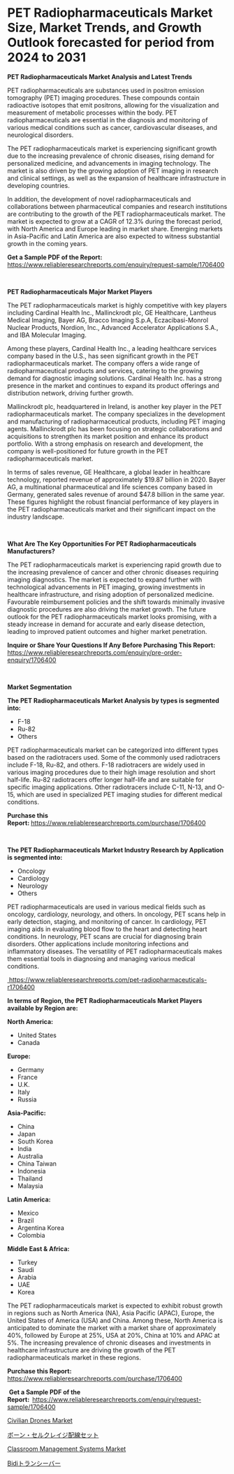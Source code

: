 <p><h1>PET Radiopharmaceuticals Market Size, Market Trends, and Growth Outlook forecasted for period from 2024 to 2031</h1></p><p><strong>PET Radiopharmaceuticals Market Analysis and Latest Trends</strong></p>
<p><p>PET radiopharmaceuticals are substances used in positron emission tomography (PET) imaging procedures. These compounds contain radioactive isotopes that emit positrons, allowing for the visualization and measurement of metabolic processes within the body. PET radiopharmaceuticals are essential in the diagnosis and monitoring of various medical conditions such as cancer, cardiovascular diseases, and neurological disorders.</p><p>The PET radiopharmaceuticals market is experiencing significant growth due to the increasing prevalence of chronic diseases, rising demand for personalized medicine, and advancements in imaging technology. The market is also driven by the growing adoption of PET imaging in research and clinical settings, as well as the expansion of healthcare infrastructure in developing countries.</p><p>In addition, the development of novel radiopharmaceuticals and collaborations between pharmaceutical companies and research institutions are contributing to the growth of the PET radiopharmaceuticals market. The market is expected to grow at a CAGR of 12.3% during the forecast period, with North America and Europe leading in market share. Emerging markets in Asia-Pacific and Latin America are also expected to witness substantial growth in the coming years.</p></p>
<p><strong>Get a Sample PDF of the Report:&nbsp;</strong> <a href="https://www.reliableresearchreports.com/enquiry/request-sample/1706400">https://www.reliableresearchreports.com/enquiry/request-sample/1706400</a></p>
<p>&nbsp;</p>
<p><strong>PET Radiopharmaceuticals Major Market Players</strong></p>
<p><p>The PET radiopharmaceuticals market is highly competitive with key players including Cardinal Health Inc., Mallinckrodt plc, GE Healthcare, Lantheus Medical Imaging, Bayer AG, Bracco Imaging S.p.A, Eczacibasi-Monrol Nuclear Products, Nordion, Inc., Advanced Accelerator Applications S.A., and IBA Molecular Imaging.</p><p>Among these players, Cardinal Health Inc., a leading healthcare services company based in the U.S., has seen significant growth in the PET radiopharmaceuticals market. The company offers a wide range of radiopharmaceutical products and services, catering to the growing demand for diagnostic imaging solutions. Cardinal Health Inc. has a strong presence in the market and continues to expand its product offerings and distribution network, driving further growth.</p><p>Mallinckrodt plc, headquartered in Ireland, is another key player in the PET radiopharmaceuticals market. The company specializes in the development and manufacturing of radiopharmaceutical products, including PET imaging agents. Mallinckrodt plc has been focusing on strategic collaborations and acquisitions to strengthen its market position and enhance its product portfolio. With a strong emphasis on research and development, the company is well-positioned for future growth in the PET radiopharmaceuticals market.</p><p>In terms of sales revenue, GE Healthcare, a global leader in healthcare technology, reported revenue of approximately $19.87 billion in 2020. Bayer AG, a multinational pharmaceutical and life sciences company based in Germany, generated sales revenue of around $47.8 billion in the same year. These figures highlight the robust financial performance of key players in the PET radiopharmaceuticals market and their significant impact on the industry landscape.</p></p>
<p>&nbsp;</p>
<p><strong>What Are The Key Opportunities For PET Radiopharmaceuticals Manufacturers?</strong></p>
<p><p>The PET radiopharmaceuticals market is experiencing rapid growth due to the increasing prevalence of cancer and other chronic diseases requiring imaging diagnostics. The market is expected to expand further with technological advancements in PET imaging, growing investments in healthcare infrastructure, and rising adoption of personalized medicine. Favourable reimbursement policies and the shift towards minimally invasive diagnostic procedures are also driving the market growth. The future outlook for the PET radiopharmaceuticals market looks promising, with a steady increase in demand for accurate and early disease detection, leading to improved patient outcomes and higher market penetration.</p></p>
<p><strong>Inquire or Share Your Questions If Any Before Purchasing This Report:</strong> <a href="https://www.reliableresearchreports.com/enquiry/pre-order-enquiry/1706400">https://www.reliableresearchreports.com/enquiry/pre-order-enquiry/1706400</a></p>
<p>&nbsp;</p>
<p><strong>Market Segmentation</strong></p>
<p><strong>The PET Radiopharmaceuticals Market Analysis by types is segmented into:</strong></p>
<p><ul><li>F-18</li><li>Ru-82</li><li>Others</li></ul></p>
<p><p>PET radiopharmaceuticals market can be categorized into different types based on the radiotracers used. Some of the commonly used radiotracers include F-18, Ru-82, and others. F-18 radiotracers are widely used in various imaging procedures due to their high image resolution and short half-life. Ru-82 radiotracers offer longer half-life and are suitable for specific imaging applications. Other radiotracers include C-11, N-13, and O-15, which are used in specialized PET imaging studies for different medical conditions.</p></p>
<p><strong>Purchase this Report:&nbsp;</strong><a href="https://www.reliableresearchreports.com/purchase/1706400">https://www.reliableresearchreports.com/purchase/1706400</a></p>
<p>&nbsp;</p>
<p><strong>The PET Radiopharmaceuticals Market Industry Research by Application is segmented into:</strong></p>
<p><ul><li>Oncology</li><li>Cardiology</li><li>Neurology</li><li>Others</li></ul></p>
<p><p>PET radiopharmaceuticals are used in various medical fields such as oncology, cardiology, neurology, and others. In oncology, PET scans help in early detection, staging, and monitoring of cancer. In cardiology, PET imaging aids in evaluating blood flow to the heart and detecting heart conditions. In neurology, PET scans are crucial for diagnosing brain disorders. Other applications include monitoring infections and inflammatory diseases. The versatility of PET radiopharmaceuticals makes them essential tools in diagnosing and managing various medical conditions.</p></p>
<p><a href="https://www.reliableresearchreports.com/pet-radiopharmaceuticals-r1706400">&nbsp;https://www.reliableresearchreports.com/pet-radiopharmaceuticals-r1706400</a></p>
<p><strong>In terms of Region, the PET Radiopharmaceuticals Market Players available by Region are:</strong></p>
<p>
    <p> <strong> North America: </strong>
        <ul>
            <li>United States</li>
            <li>Canada</li>
        </ul>
        </p> 
    <p> <strong> Europe: </strong>
        <ul>
            <li>Germany</li>
            <li>France</li>
            <li>U.K.</li>
            <li>Italy</li>
            <li>Russia</li>
        </ul>
        </p> 
    <p> <strong> Asia-Pacific: </strong>
        <ul>
            <li>China</li>
            <li>Japan</li>
            <li>South Korea</li>
            <li>India</li>
            <li>Australia</li>
            <li>China Taiwan</li>
            <li>Indonesia</li>
            <li>Thailand</li>
            <li>Malaysia</li>
        </ul>
        </p> 
    <p> <strong> Latin America: </strong>
        <ul>
            <li>Mexico</li>
            <li>Brazil</li>
            <li>Argentina Korea</li>
            <li>Colombia</li>
        </ul>
        </p> 
    <p> <strong> Middle East & Africa: </strong>
        <ul>
            <li>Turkey</li>
            <li>Saudi</li>
            <li>Arabia</li>
            <li>UAE</li>
            <li>Korea</li>
        </ul>
    </p>
    </p>
<p><p>The PET radiopharmaceuticals market is expected to exhibit robust growth in regions such as North America (NA), Asia Pacific (APAC), Europe, the United States of America (USA) and China. Among these, North America is anticipated to dominate the market with a market share of approximately 40%, followed by Europe at 25%, USA at 20%, China at 10% and APAC at 5%. The increasing prevalence of chronic diseases and investments in healthcare infrastructure are driving the growth of the PET radiopharmaceuticals market in these regions.</p></p>
<p><strong>Purchase this Report: </strong><a href="https://www.reliableresearchreports.com/purchase/1706400">https://www.reliableresearchreports.com/purchase/1706400</a></p>
<p>&nbsp;<strong>Get a Sample PDF of the Report:&nbsp;&nbsp;</strong><a href="https://www.reliableresearchreports.com/enquiry/request-sample/1706400">https://www.reliableresearchreports.com/enquiry/request-sample/1706400</a></p>
<p><strong></strong></p>
<p><p><a href="https://github.com/niyotibauri9/Market-Research-Report-List-1/blob/main/civilian-drones-market.md">Civilian Drones Market</a></p><p><a href="https://github.com/reliezer65/Market-Research-Report-List-2/blob/main/9025045177652.md">ボーン・セルクレイジ配線セット</a></p><p><a href="https://github.com/sofayahoo2023/Market-Research-Report-List-5/blob/main/classroom-management-systems-market.md">Classroom Management Systems Market</a></p><p><a href="https://github.com/RodHoppe07/Market-Research-Report-List-2/blob/main/1179215177651.md">Bidiトランシーバー</a></p></p>